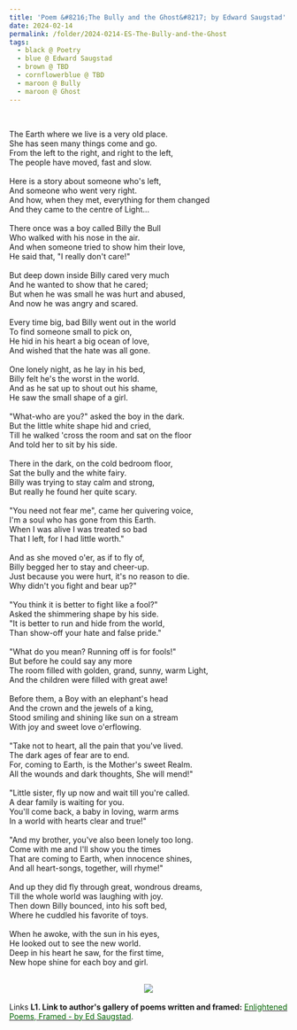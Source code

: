 ```yaml
---
title: 'Poem &#8216;The Bully and the Ghost&#8217; by Edward Saugstad'
date: 2024-02-14
permalink: /folder/2024-0214-ES-The-Bully-and-the-Ghost
tags:
  - black @ Poetry
  - blue @ Edward Saugstad
  - brown @ TBD
  - cornflowerblue @ TBD
  - maroon @ Bully
  - maroon @ Ghost
---
```


<br>

<p>
The Earth where we live is a very old place.<br>
She has seen many things come and go.<br>
From the left to the right, and right to the left,<br>
The people have moved, fast and slow.<br>
<br>
Here is a story about someone who's left,<br>
And someone who went very right.<br>
And how, when they met, everything for them changed<br>
And they came to the centre of Light...<br>
<br>
There once was a boy called Billy the Bull<br>
Who walked with his nose in the air.<br>
And when someone tried to show him their love,<br>
He said that, "I really don't care!"<br>
<br>
But deep down inside Billy cared very much<br>
And he wanted to show that he cared;<br>
But when he was small he was hurt and abused,<br>
And now he was angry and scared.<br>
<br>
Every time big, bad Billy went out in the world<br>
To find someone small to pick on,<br>
He hid in his heart a big ocean of love,<br>
And wished that the hate was all gone.<br>
<br>
One lonely night, as he lay in his bed,<br>
Billy felt he's the worst in the world.<br>
And as he sat up to shout out his shame,<br>
He saw the small shape of a girl.<br>
<br>
"What-who are you?" asked the boy in the dark.<br>
But the little white shape hid and cried,<br>
Till he walked 'cross the room and sat on the floor<br>
And told her to sit by his side.<br>
<br>
There in the dark, on the cold bedroom floor,<br>
Sat the bully and the white fairy.<br>
Billy was trying to stay calm and strong,<br>
But really he found her quite scary.<br>
<br>
"You need not fear me", came her quivering voice,<br>
I'm a soul who has gone from this Earth.<br>
When I was alive I was treated so bad<br>
That I left, for I had little worth."<br>
<br>
And as she moved o'er, as if to fly of,<br>
Billy begged her to stay and cheer-up.<br>
Just because you were hurt, it's no reason to die.<br>
Why didn't you fight and bear up?"<br>
<br>
"You think it is better to fight like a fool?"<br>
Asked the shimmering shape by his side.<br>
"It is better to run and hide from the world,<br>
Than show-off your hate and false pride."<br>
<br>
"What do you mean? Running off is for fools!"<br>
But before he could say any more<br>
The room filled with golden, grand, sunny, warm Light,<br>
And the children were filled with great awe!<br>
<br>
Before them, a Boy with an elephant's head<br>
And the crown and the jewels of a king,<br>
Stood smiling and shining like sun on a stream<br>
With joy and sweet love o'erflowing.<br>
<br>
"Take not to heart, all the pain that you've lived.<br>
The dark ages of fear are to end.<br>
For, coming to Earth, is the Mother's sweet Realm.<br>
All the wounds and dark thoughts, She will mend!"<br>
<br>
"Little sister, fly up now and wait till you're called.<br> 
A dear family is waiting for you.<br>
You'll come back, a baby in loving, warm arms<br>
In a world with hearts clear and true!"<br>
<br>
"And my brother, you've also been lonely too long.<br>
Come with me and I'll show you the times<br>
That are coming to Earth, when innocence shines,<br>
And all heart-songs, together, will rhyme!"<br>
<br>
And up they did fly through great, wondrous dreams,<br>
Till the whole world was laughing with joy.<br>
Then down Billy bounced, into his soft bed,<br>
Where he cuddled his favorite of toys.<br>
<br>
When he awoke, with the sun in his eyes,<br>
He looked out to see the new world.<br>
Deep in his heart he saw, for the first time,<br>
New hope shine for each boy and girl.<br>
</p>

<br>

<div style="text-align: center"><img srchttps://pub-419291371d4c44a1b438e7d5a9e4e904.r2.dev/Poem_'The_Bully_and_the_Ghost'_by_Edward_Saugstad_(Page_1_of_2).jpg" /></div>

<div style="text-align: center"><img src="https://pub-419291371d4c44a1b438e7d5a9e4e904.r2.dev/Poem_'The_Bully_and_the_Ghost'_by_Edward_Saugstad_(Page_2_of_2).jpg" /></div>

<br>

<wave-list>
<list-title color="DarkSeaGreen" width="25">Links</list-title>
  <list-item color="BlanchedAlmond"  width="285"><b> L1. Link to author's gallery of poems written and framed:</b> <a href="https://imageevent.com/sahaja/art/enlightenedpoemsframedbyedsaugstad"><font color="DarkGreen">Enlightened Poems, Framed - by Ed Saugstad</font></a>. </list-item>
</wave-list>